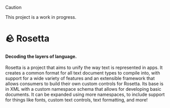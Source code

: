 > [!CAUTION]
> This project is a work in progress.

# 🪨 Rosetta

#### Decoding the layers of language.

Rosetta is a project that aims to unify the way text is represented in apps.
It creates a common format for all text document types to compile into, with support for a wide variety of features and an extensible framework that allows consumers to build their own custom controls for Rosetta.
Its base is in XML with a custom namespace schema that allows for developing basic documents. It can be expanded using more namespaces, to include support for things like fonts, custom text controls, text formatting, and more!
